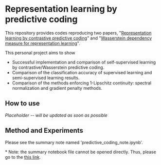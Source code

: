 # Representation learning by predictive coding

This repository provides codes reproducing two papers, "[Representation learning by contrastive predictive coding](https://arxiv.org/abs/1807.03748)" and "[Wasserstein dependency measure for representation learning](https://arxiv.org/abs/1903.11780)". 

This personal project aims to show
* Successful implementation and comparison of self-supervised learning by contrastive/Wasserstein predictive coding. 
* Comparison of the classification accuracy of supervised learning and semi-supervised learning results. 
* Comparison of the methods enforcing 1-Lipschitz continuity: spectral normalization and gradient penalty methods. 

## How to use
*Placeholder -- will be updated as soon as possible*

## Method and Experiments
Please see the summary note named 'predictive_coding_note.ipynb'.

\* Note: the summary notebook file cannot be opened directly. Thus, please go to the [this link](https://nbviewer.jupyter.org/github/SeongokRyu/mutual_information_and_self-supervised_learning/blob/master/predictive_coding/predictive_coding_note.ipynb).
